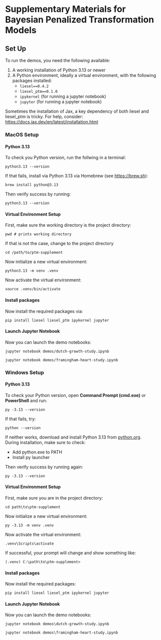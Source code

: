 # Supplementary Materials for Bayesian Penalized Transformation Models

## Set Up

To run the demos, you need the following available:

1. A working installation of Python 3.13 or newer
2. A Python environment, ideally a virtual environment, with the following packages installed:
    - `liesel==0.4.2`
    - `liesel_ptm==0.1.0`
    - `ipykernel` (for running a jupyter notebook)
    - `jupyter` (for running a jupyter notebook)

Sometimes the installation of Jax, a key dependency of both liesel and liesel_ptm is
tricky. For help, consider: https://docs.jax.dev/en/latest/installation.html

### MacOS Setup

#### Python 3.13

To check you Python version, run the follwing in a terminal:

```
python3.13 --version
```

If that fails, install via Python 3.13 via Homebrew (see https://brew.sh):

```
brew install python@3.13
```

Then verify success by running:

```
python3.13 --version
```

#### Virtual Environment Setup


First, make sure the working directory is the project directory:

```
pwd # prints working directory
```

If that is not the case, change to the project directory

```
cd /path/to/ptm-supplement
```

Now initialize a new virtual environment:

```
python3.13 -m venv .venv
```

Now activate the virtual environment:

```
source .venv/bin/activate
```


#### Install packages

Now install the required packages via:

```
pip install liesel liesel_ptm ipykernel jupyter
```

#### Launch Jupyter Notebook

Now you can launch the demo notebooks:

```
jupyter notebook demos/dutch-growth-study.ipynb
```

```
jupyter notebook demos/framingham-heart-study.ipynb
```


### Windows Setup

#### Python 3.13

To check your Python version, open **Command Prompt (cmd.exe)** or **PowerShell** and run:

```
py -3.13 --version
```

If that fails, try:

```
python --version
```

If neither works, download and install Python 3.13 from [python.org](https://www.python.org/downloads/).  
During installation, make sure to check:
- Add python.exe to PATH
- Install py launcher

Then verify success by running again:

```
py -3.13 --version
```


#### Virtual Environment Setup

First, make sure you are in the project directory:

```
cd path\to\ptm-supplement
```

Now initialize a new virtual environment:

```
py -3.13 -m venv .venv
```

Now activate the virtual environment:

```
.venv\Scripts\activate
```

If successful, your prompt will change and show something like:

```
(.venv) C:\path\to\ptm-supplement>
```


#### Install packages

Now install the required packages:

```
pip install liesel liesel_ptm ipykernel jupyter
```


#### Launch Jupyter Notebook

Now you can launch the demo notebooks:

```
jupyter notebook demos\dutch-growth-study.ipynb
```

```
jupyter notebook demos\framingham-heart-study.ipynb
```